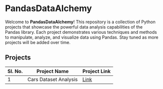 # PandasDataAlchemy

Welcome to **PandasDataAlchemy**! This repository is a collection of Python projects that showcase the powerful data analysis capabilities of the Pandas library. Each project demonstrates various techniques and methods to manipulate, analyze, and visualize data using Pandas. Stay tuned as more projects will be added over time.

## Projects

| Sl. No. | Project Name                     | Project Link                                      |
|---------|----------------------------------|--------------------------------------------------|
| 1       | Cars Dataset Analysis | [Link](#) |

